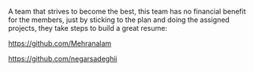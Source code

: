 A team that strives to become the best, this team has no financial benefit for the members, just by sticking to the plan and doing the assigned projects, they take steps to build a great resume:

https://github.com/Mehranalam

https://github.com/negarsadeghii
